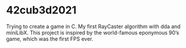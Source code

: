# 42cub3d2021
Trying to create a game in С. My first RayCaster algorithm with dda and miniLibX. 
This project is inspired by the world-famous eponymous 90’s game, which was the first FPS ever.
